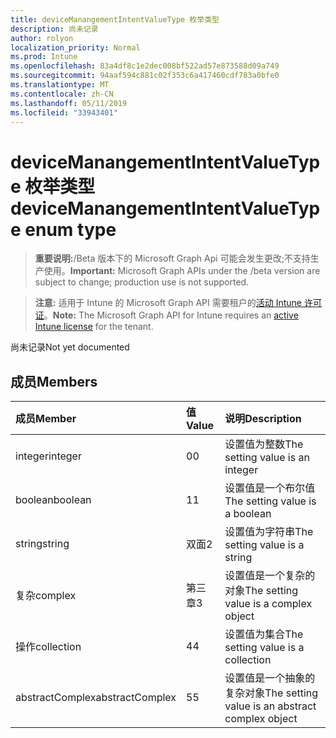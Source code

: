 ```yaml
---
title: deviceManangementIntentValueType 枚举类型
description: 尚未记录
author: rolyon
localization_priority: Normal
ms.prod: Intune
ms.openlocfilehash: 83a4df8c1e2dec008bf522ad57e873588d09a749
ms.sourcegitcommit: 94aaf594c881c02f353c6a417460cdf783a0bfe0
ms.translationtype: MT
ms.contentlocale: zh-CN
ms.lasthandoff: 05/11/2019
ms.locfileid: "33943401"
---
```

# <a name="devicemanangementintentvaluetype-enum-type"></a><span data-ttu-id="158a8-103">deviceManangementIntentValueType 枚举类型</span><span class="sxs-lookup"><span data-stu-id="158a8-103">deviceManangementIntentValueType enum type</span></span>

> <span data-ttu-id="158a8-104">**重要说明:**/Beta 版本下的 Microsoft Graph Api 可能会发生更改;不支持生产使用。</span><span class="sxs-lookup"><span data-stu-id="158a8-104">**Important:** Microsoft Graph APIs under the /beta version are subject to change; production use is not supported.</span></span>

> <span data-ttu-id="158a8-105">**注意:** 适用于 Intune 的 Microsoft Graph API 需要租户的[活动 Intune 许可证](https://go.microsoft.com/fwlink/?linkid=839381)。</span><span class="sxs-lookup"><span data-stu-id="158a8-105">**Note:** The Microsoft Graph API for Intune requires an [active Intune license](https://go.microsoft.com/fwlink/?linkid=839381) for the tenant.</span></span>

<span data-ttu-id="158a8-106">尚未记录</span><span class="sxs-lookup"><span data-stu-id="158a8-106">Not yet documented</span></span>

## <a name="members"></a><span data-ttu-id="158a8-107">成员</span><span class="sxs-lookup"><span data-stu-id="158a8-107">Members</span></span>
|<span data-ttu-id="158a8-108">成员</span><span class="sxs-lookup"><span data-stu-id="158a8-108">Member</span></span>|<span data-ttu-id="158a8-109">值</span><span class="sxs-lookup"><span data-stu-id="158a8-109">Value</span></span>|<span data-ttu-id="158a8-110">说明</span><span class="sxs-lookup"><span data-stu-id="158a8-110">Description</span></span>|
|:---|:---|:---|
|<span data-ttu-id="158a8-111">integer</span><span class="sxs-lookup"><span data-stu-id="158a8-111">integer</span></span>|<span data-ttu-id="158a8-112">0</span><span class="sxs-lookup"><span data-stu-id="158a8-112">0</span></span>|<span data-ttu-id="158a8-113">设置值为整数</span><span class="sxs-lookup"><span data-stu-id="158a8-113">The setting value is an integer</span></span>|
|<span data-ttu-id="158a8-114">boolean</span><span class="sxs-lookup"><span data-stu-id="158a8-114">boolean</span></span>|<span data-ttu-id="158a8-115">1</span><span class="sxs-lookup"><span data-stu-id="158a8-115">1</span></span>|<span data-ttu-id="158a8-116">设置值是一个布尔值</span><span class="sxs-lookup"><span data-stu-id="158a8-116">The setting value is a boolean</span></span>|
|<span data-ttu-id="158a8-117">string</span><span class="sxs-lookup"><span data-stu-id="158a8-117">string</span></span>|<span data-ttu-id="158a8-118">双面</span><span class="sxs-lookup"><span data-stu-id="158a8-118">2</span></span>|<span data-ttu-id="158a8-119">设置值为字符串</span><span class="sxs-lookup"><span data-stu-id="158a8-119">The setting value is a string</span></span>|
|<span data-ttu-id="158a8-120">复杂</span><span class="sxs-lookup"><span data-stu-id="158a8-120">complex</span></span>|<span data-ttu-id="158a8-121">第三章</span><span class="sxs-lookup"><span data-stu-id="158a8-121">3</span></span>|<span data-ttu-id="158a8-122">设置值是一个复杂的对象</span><span class="sxs-lookup"><span data-stu-id="158a8-122">The setting value is a complex object</span></span>|
|<span data-ttu-id="158a8-123">操作</span><span class="sxs-lookup"><span data-stu-id="158a8-123">collection</span></span>|<span data-ttu-id="158a8-124">4</span><span class="sxs-lookup"><span data-stu-id="158a8-124">4</span></span>|<span data-ttu-id="158a8-125">设置值为集合</span><span class="sxs-lookup"><span data-stu-id="158a8-125">The setting value is a collection</span></span>|
|<span data-ttu-id="158a8-126">abstractComplex</span><span class="sxs-lookup"><span data-stu-id="158a8-126">abstractComplex</span></span>|<span data-ttu-id="158a8-127">5</span><span class="sxs-lookup"><span data-stu-id="158a8-127">5</span></span>|<span data-ttu-id="158a8-128">设置值是一个抽象的复杂对象</span><span class="sxs-lookup"><span data-stu-id="158a8-128">The setting value is an abstract complex object</span></span>|




